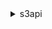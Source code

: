 <details><summary>s3api</summary><blockquote>

- **<details><summary>abort-multipart-upload</summary><blockquote>**

  * --bucket
  * --key
  * --upload-id
  * --request-payer
  * --expected-bucket-owner
  * --cli-input-json
  * --cli-input-yaml
  * --generate-cli-skeleton


- **<details><summary>complete-multipart-upload</summary><blockquote>**

  * --bucket
  * --key
  * --multipart-upload
  * --upload-id
  * --request-payer
  * --expected-bucket-owner
  * --cli-input-json
  * --cli-input-yaml
  * --generate-cli-skeleton


- **<details><summary>copy-object</summary><blockquote>**

  * --acl
  * --bucket
  * --cache-control
  * --content-disposition
  * --content-encoding
  * --content-language
  * --content-type
  * --copy-source
  * --copy-source-if-match
  * --copy-source-if-modified-since
  * --copy-source-if-none-match
  * --copy-source-if-unmodified-since
  * --expires
  * --grant-full-control
  * --grant-read
  * --grant-read-acp
  * --grant-write-acp
  * --key
  * --metadata
  * --metadata-directive
  * --tagging-directive
  * --server-side-encryption
  * --storage-class
  * --website-redirect-location
  * --sse-customer-algorithm
  * --sse-customer-key
  * --sse-customer-key-md5
  * --ssekms-key-id
  * --ssekms-encryption-context
  * --bucket-key-enabled
  * --no-bucket-key-enabled
  * --copy-source-sse-customer-algorithm
  * --copy-source-sse-customer-key
  * --copy-source-sse-customer-key-md5
  * --request-payer
  * --tagging
  * --object-lock-mode
  * --object-lock-retain-until-date
  * --object-lock-legal-hold-status
  * --expected-bucket-owner
  * --expected-source-bucket-owner
  * --cli-input-json
  * --cli-input-yaml
  * --generate-cli-skeleton


- **<details><summary>create-bucket</summary><blockquote>**

  * --acl
  * --bucket
  * --create-bucket-configuration
  * --grant-full-control
  * --grant-read
  * --grant-read-acp
  * --grant-write
  * --grant-write-acp
  * --object-lock-enabled-for-bucket
  * --no-object-lock-enabled-for-bucket
  * --cli-input-json
  * --cli-input-yaml
  * --generate-cli-skeleton


- **<details><summary>create-multipart-upload</summary><blockquote>**

  * --acl
  * --bucket
  * --cache-control
  * --content-disposition
  * --content-encoding
  * --content-language
  * --content-type
  * --expires
  * --grant-full-control
  * --grant-read
  * --grant-read-acp
  * --grant-write-acp
  * --key
  * --metadata
  * --server-side-encryption
  * --storage-class
  * --website-redirect-location
  * --sse-customer-algorithm
  * --sse-customer-key
  * --sse-customer-key-md5
  * --ssekms-key-id
  * --ssekms-encryption-context
  * --bucket-key-enabled
  * --no-bucket-key-enabled
  * --request-payer
  * --tagging
  * --object-lock-mode
  * --object-lock-retain-until-date
  * --object-lock-legal-hold-status
  * --expected-bucket-owner
  * --cli-input-json
  * --cli-input-yaml
  * --generate-cli-skeleton


- **<details><summary>delete-bucket</summary><blockquote>**

  * --bucket
  * --expected-bucket-owner
  * --cli-input-json
  * --cli-input-yaml
  * --generate-cli-skeleton


- **<details><summary>delete-bucket-analytics-configuration</summary><blockquote>**

  * --bucket
  * --id
  * --expected-bucket-owner
  * --cli-input-json
  * --cli-input-yaml
  * --generate-cli-skeleton


- **<details><summary>delete-bucket-cors</summary><blockquote>**

  * --bucket
  * --expected-bucket-owner
  * --cli-input-json
  * --cli-input-yaml
  * --generate-cli-skeleton


- **<details><summary>delete-bucket-encryption</summary><blockquote>**

  * --bucket
  * --expected-bucket-owner
  * --cli-input-json
  * --cli-input-yaml
  * --generate-cli-skeleton


- **<details><summary>delete-bucket-intelligent-tiering-configuration</summary><blockquote>**

  * --bucket
  * --id
  * --cli-input-json
  * --cli-input-yaml
  * --generate-cli-skeleton


- **<details><summary>delete-bucket-inventory-configuration</summary><blockquote>**

  * --bucket
  * --id
  * --expected-bucket-owner
  * --cli-input-json
  * --cli-input-yaml
  * --generate-cli-skeleton


- **<details><summary>delete-bucket-lifecycle</summary><blockquote>**

  * --bucket
  * --expected-bucket-owner
  * --cli-input-json
  * --cli-input-yaml
  * --generate-cli-skeleton


- **<details><summary>delete-bucket-metrics-configuration</summary><blockquote>**

  * --bucket
  * --id
  * --expected-bucket-owner
  * --cli-input-json
  * --cli-input-yaml
  * --generate-cli-skeleton


- **<details><summary>delete-bucket-ownership-controls</summary><blockquote>**

  * --bucket
  * --expected-bucket-owner
  * --cli-input-json
  * --cli-input-yaml
  * --generate-cli-skeleton


- **<details><summary>delete-bucket-policy</summary><blockquote>**

  * --bucket
  * --expected-bucket-owner
  * --cli-input-json
  * --cli-input-yaml
  * --generate-cli-skeleton


- **<details><summary>delete-bucket-replication</summary><blockquote>**

  * --bucket
  * --expected-bucket-owner
  * --cli-input-json
  * --cli-input-yaml
  * --generate-cli-skeleton


- **<details><summary>delete-bucket-tagging</summary><blockquote>**

  * --bucket
  * --expected-bucket-owner
  * --cli-input-json
  * --cli-input-yaml
  * --generate-cli-skeleton


- **<details><summary>delete-bucket-website</summary><blockquote>**

  * --bucket
  * --expected-bucket-owner
  * --cli-input-json
  * --cli-input-yaml
  * --generate-cli-skeleton


- **<details><summary>delete-object</summary><blockquote>**

  * --bucket
  * --key
  * --mfa
  * --version-id
  * --request-payer
  * --bypass-governance-retention
  * --no-bypass-governance-retention
  * --expected-bucket-owner
  * --cli-input-json
  * --cli-input-yaml
  * --generate-cli-skeleton


- **<details><summary>delete-objects</summary><blockquote>**

  * --bucket
  * --delete
  * --mfa
  * --request-payer
  * --bypass-governance-retention
  * --no-bypass-governance-retention
  * --expected-bucket-owner
  * --cli-input-json
  * --cli-input-yaml
  * --generate-cli-skeleton


- **<details><summary>delete-object-tagging</summary><blockquote>**

  * --bucket
  * --key
  * --version-id
  * --expected-bucket-owner
  * --cli-input-json
  * --cli-input-yaml
  * --generate-cli-skeleton


- **<details><summary>delete-public-access-block</summary><blockquote>**

  * --bucket
  * --expected-bucket-owner
  * --cli-input-json
  * --cli-input-yaml
  * --generate-cli-skeleton


- **<details><summary>get-bucket-accelerate-configuration</summary><blockquote>**

  * --bucket
  * --expected-bucket-owner
  * --cli-input-json
  * --cli-input-yaml
  * --generate-cli-skeleton


- **<details><summary>get-bucket-acl</summary><blockquote>**

  * --bucket
  * --expected-bucket-owner
  * --cli-input-json
  * --cli-input-yaml
  * --generate-cli-skeleton


- **<details><summary>get-bucket-analytics-configuration</summary><blockquote>**

  * --bucket
  * --id
  * --expected-bucket-owner
  * --cli-input-json
  * --cli-input-yaml
  * --generate-cli-skeleton


- **<details><summary>get-bucket-cors</summary><blockquote>**

  * --bucket
  * --expected-bucket-owner
  * --cli-input-json
  * --cli-input-yaml
  * --generate-cli-skeleton


- **<details><summary>get-bucket-encryption</summary><blockquote>**

  * --bucket
  * --expected-bucket-owner
  * --cli-input-json
  * --cli-input-yaml
  * --generate-cli-skeleton


- **<details><summary>get-bucket-intelligent-tiering-configuration</summary><blockquote>**

  * --bucket
  * --id
  * --cli-input-json
  * --cli-input-yaml
  * --generate-cli-skeleton


- **<details><summary>get-bucket-inventory-configuration</summary><blockquote>**

  * --bucket
  * --id
  * --expected-bucket-owner
  * --cli-input-json
  * --cli-input-yaml
  * --generate-cli-skeleton


- **<details><summary>get-bucket-lifecycle-configuration</summary><blockquote>**

  * --bucket
  * --expected-bucket-owner
  * --cli-input-json
  * --cli-input-yaml
  * --generate-cli-skeleton


- **<details><summary>get-bucket-location</summary><blockquote>**

  * --bucket
  * --expected-bucket-owner
  * --cli-input-json
  * --cli-input-yaml
  * --generate-cli-skeleton


- **<details><summary>get-bucket-logging</summary><blockquote>**

  * --bucket
  * --expected-bucket-owner
  * --cli-input-json
  * --cli-input-yaml
  * --generate-cli-skeleton


- **<details><summary>get-bucket-metrics-configuration</summary><blockquote>**

  * --bucket
  * --id
  * --expected-bucket-owner
  * --cli-input-json
  * --cli-input-yaml
  * --generate-cli-skeleton


- **<details><summary>get-bucket-notification-configuration</summary><blockquote>**

  * --bucket
  * --expected-bucket-owner
  * --cli-input-json
  * --cli-input-yaml
  * --generate-cli-skeleton


- **<details><summary>get-bucket-ownership-controls</summary><blockquote>**

  * --bucket
  * --expected-bucket-owner
  * --cli-input-json
  * --cli-input-yaml
  * --generate-cli-skeleton


- **<details><summary>get-bucket-policy</summary><blockquote>**

  * --bucket
  * --expected-bucket-owner
  * --cli-input-json
  * --cli-input-yaml
  * --generate-cli-skeleton


- **<details><summary>get-bucket-policy-status</summary><blockquote>**

  * --bucket
  * --expected-bucket-owner
  * --cli-input-json
  * --cli-input-yaml
  * --generate-cli-skeleton


- **<details><summary>get-bucket-replication</summary><blockquote>**

  * --bucket
  * --expected-bucket-owner
  * --cli-input-json
  * --cli-input-yaml
  * --generate-cli-skeleton


- **<details><summary>get-bucket-request-payment</summary><blockquote>**

  * --bucket
  * --expected-bucket-owner
  * --cli-input-json
  * --cli-input-yaml
  * --generate-cli-skeleton


- **<details><summary>get-bucket-tagging</summary><blockquote>**

  * --bucket
  * --expected-bucket-owner
  * --cli-input-json
  * --cli-input-yaml
  * --generate-cli-skeleton


- **<details><summary>get-bucket-versioning</summary><blockquote>**

  * --bucket
  * --expected-bucket-owner
  * --cli-input-json
  * --cli-input-yaml
  * --generate-cli-skeleton


- **<details><summary>get-bucket-website</summary><blockquote>**

  * --bucket
  * --expected-bucket-owner
  * --cli-input-json
  * --cli-input-yaml
  * --generate-cli-skeleton


- **<details><summary>get-object</summary><blockquote>**

  * --bucket
  * --if-match
  * --if-modified-since
  * --if-none-match
  * --if-unmodified-since
  * --key
  * --range
  * --response-cache-control
  * --response-content-disposition
  * --response-content-encoding
  * --response-content-language
  * --response-content-type
  * --response-expires
  * --version-id
  * --sse-customer-algorithm
  * --sse-customer-key
  * --sse-customer-key-md5
  * --request-payer
  * --part-number
  * --expected-bucket-owner


- **<details><summary>get-object-acl</summary><blockquote>**

  * --bucket
  * --key
  * --version-id
  * --request-payer
  * --expected-bucket-owner
  * --cli-input-json
  * --cli-input-yaml
  * --generate-cli-skeleton


- **<details><summary>get-object-legal-hold</summary><blockquote>**

  * --bucket
  * --key
  * --version-id
  * --request-payer
  * --expected-bucket-owner
  * --cli-input-json
  * --cli-input-yaml
  * --generate-cli-skeleton


- **<details><summary>get-object-lock-configuration</summary><blockquote>**

  * --bucket
  * --expected-bucket-owner
  * --cli-input-json
  * --cli-input-yaml
  * --generate-cli-skeleton


- **<details><summary>get-object-retention</summary><blockquote>**

  * --bucket
  * --key
  * --version-id
  * --request-payer
  * --expected-bucket-owner
  * --cli-input-json
  * --cli-input-yaml
  * --generate-cli-skeleton


- **<details><summary>get-object-tagging</summary><blockquote>**

  * --bucket
  * --key
  * --version-id
  * --expected-bucket-owner
  * --request-payer
  * --cli-input-json
  * --cli-input-yaml
  * --generate-cli-skeleton


- **<details><summary>get-object-torrent</summary><blockquote>**

  * --bucket
  * --key
  * --request-payer
  * --expected-bucket-owner


- **<details><summary>get-public-access-block</summary><blockquote>**

  * --bucket
  * --expected-bucket-owner
  * --cli-input-json
  * --cli-input-yaml
  * --generate-cli-skeleton


- **<details><summary>head-bucket</summary><blockquote>**

  * --bucket
  * --expected-bucket-owner
  * --cli-input-json
  * --cli-input-yaml
  * --generate-cli-skeleton


- **<details><summary>head-object</summary><blockquote>**

  * --bucket
  * --if-match
  * --if-modified-since
  * --if-none-match
  * --if-unmodified-since
  * --key
  * --range
  * --version-id
  * --sse-customer-algorithm
  * --sse-customer-key
  * --sse-customer-key-md5
  * --request-payer
  * --part-number
  * --expected-bucket-owner
  * --cli-input-json
  * --cli-input-yaml
  * --generate-cli-skeleton


- **<details><summary>help</summary><blockquote>**

  * 


- **<details><summary>list-bucket-analytics-configurations</summary><blockquote>**

  * --bucket
  * --continuation-token
  * --expected-bucket-owner
  * --cli-input-json
  * --cli-input-yaml
  * --generate-cli-skeleton


- **<details><summary>list-bucket-intelligent-tiering-configurations</summary><blockquote>**

  * --bucket
  * --continuation-token
  * --cli-input-json
  * --cli-input-yaml
  * --generate-cli-skeleton


- **<details><summary>list-bucket-inventory-configurations</summary><blockquote>**

  * --bucket
  * --continuation-token
  * --expected-bucket-owner
  * --cli-input-json
  * --cli-input-yaml
  * --generate-cli-skeleton


- **<details><summary>list-bucket-metrics-configurations</summary><blockquote>**

  * --bucket
  * --continuation-token
  * --expected-bucket-owner
  * --cli-input-json
  * --cli-input-yaml
  * --generate-cli-skeleton


- **<details><summary>list-buckets</summary><blockquote>**

  * --cli-input-json
  * --cli-input-yaml
  * --generate-cli-skeleton


- **<details><summary>list-multipart-uploads</summary><blockquote>**

  * --bucket
  * --delimiter
  * --encoding-type
  * --prefix
  * --expected-bucket-owner
  * --cli-input-json
  * --cli-input-yaml
  * --starting-token
  * --page-size
  * --max-items
  * --generate-cli-skeleton


- **<details><summary>list-objects</summary><blockquote>**

  * --bucket
  * --delimiter
  * --encoding-type
  * --prefix
  * --request-payer
  * --expected-bucket-owner
  * --cli-input-json
  * --cli-input-yaml
  * --starting-token
  * --page-size
  * --max-items
  * --generate-cli-skeleton


- **<details><summary>list-objects-v2</summary><blockquote>**

  * --bucket
  * --delimiter
  * --encoding-type
  * --prefix
  * --fetch-owner
  * --no-fetch-owner
  * --start-after
  * --request-payer
  * --expected-bucket-owner
  * --cli-input-json
  * --cli-input-yaml
  * --starting-token
  * --page-size
  * --max-items
  * --generate-cli-skeleton


- **<details><summary>list-object-versions</summary><blockquote>**

  * --bucket
  * --delimiter
  * --encoding-type
  * --prefix
  * --expected-bucket-owner
  * --cli-input-json
  * --cli-input-yaml
  * --starting-token
  * --page-size
  * --max-items
  * --generate-cli-skeleton


- **<details><summary>list-parts</summary><blockquote>**

  * --bucket
  * --key
  * --upload-id
  * --request-payer
  * --expected-bucket-owner
  * --cli-input-json
  * --cli-input-yaml
  * --starting-token
  * --page-size
  * --max-items
  * --generate-cli-skeleton


- **<details><summary>put-bucket-accelerate-configuration</summary><blockquote>**

  * --bucket
  * --accelerate-configuration
  * --expected-bucket-owner
  * --cli-input-json
  * --cli-input-yaml
  * --generate-cli-skeleton


- **<details><summary>put-bucket-acl</summary><blockquote>**

  * --acl
  * --access-control-policy
  * --bucket
  * --content-md5
  * --grant-full-control
  * --grant-read
  * --grant-read-acp
  * --grant-write
  * --grant-write-acp
  * --expected-bucket-owner
  * --cli-input-json
  * --cli-input-yaml
  * --generate-cli-skeleton


- **<details><summary>put-bucket-analytics-configuration</summary><blockquote>**

  * --bucket
  * --id
  * --analytics-configuration
  * --expected-bucket-owner
  * --cli-input-json
  * --cli-input-yaml
  * --generate-cli-skeleton


- **<details><summary>put-bucket-cors</summary><blockquote>**

  * --bucket
  * --cors-configuration
  * --content-md5
  * --expected-bucket-owner
  * --cli-input-json
  * --cli-input-yaml
  * --generate-cli-skeleton


- **<details><summary>put-bucket-encryption</summary><blockquote>**

  * --bucket
  * --content-md5
  * --server-side-encryption-configuration
  * --expected-bucket-owner
  * --cli-input-json
  * --cli-input-yaml
  * --generate-cli-skeleton


- **<details><summary>put-bucket-intelligent-tiering-configuration</summary><blockquote>**

  * --bucket
  * --id
  * --intelligent-tiering-configuration
  * --cli-input-json
  * --cli-input-yaml
  * --generate-cli-skeleton


- **<details><summary>put-bucket-inventory-configuration</summary><blockquote>**

  * --bucket
  * --id
  * --inventory-configuration
  * --expected-bucket-owner
  * --cli-input-json
  * --cli-input-yaml
  * --generate-cli-skeleton


- **<details><summary>put-bucket-lifecycle-configuration</summary><blockquote>**

  * --bucket
  * --lifecycle-configuration
  * --expected-bucket-owner
  * --cli-input-json
  * --cli-input-yaml
  * --generate-cli-skeleton


- **<details><summary>put-bucket-logging</summary><blockquote>**

  * --bucket
  * --bucket-logging-status
  * --content-md5
  * --expected-bucket-owner
  * --cli-input-json
  * --cli-input-yaml
  * --generate-cli-skeleton


- **<details><summary>put-bucket-metrics-configuration</summary><blockquote>**

  * --bucket
  * --id
  * --metrics-configuration
  * --expected-bucket-owner
  * --cli-input-json
  * --cli-input-yaml
  * --generate-cli-skeleton


- **<details><summary>put-bucket-notification-configuration</summary><blockquote>**

  * --bucket
  * --notification-configuration
  * --expected-bucket-owner
  * --cli-input-json
  * --cli-input-yaml
  * --generate-cli-skeleton


- **<details><summary>put-bucket-ownership-controls</summary><blockquote>**

  * --bucket
  * --content-md5
  * --expected-bucket-owner
  * --ownership-controls
  * --cli-input-json
  * --cli-input-yaml
  * --generate-cli-skeleton


- **<details><summary>put-bucket-policy</summary><blockquote>**

  * --bucket
  * --content-md5
  * --confirm-remove-self-bucket-access
  * --no-confirm-remove-self-bucket-access
  * --policy
  * --expected-bucket-owner
  * --cli-input-json
  * --cli-input-yaml
  * --generate-cli-skeleton


- **<details><summary>put-bucket-replication</summary><blockquote>**

  * --bucket
  * --content-md5
  * --replication-configuration
  * --token
  * --expected-bucket-owner
  * --cli-input-json
  * --cli-input-yaml
  * --generate-cli-skeleton


- **<details><summary>put-bucket-request-payment</summary><blockquote>**

  * --bucket
  * --content-md5
  * --request-payment-configuration
  * --expected-bucket-owner
  * --cli-input-json
  * --cli-input-yaml
  * --generate-cli-skeleton


- **<details><summary>put-bucket-tagging</summary><blockquote>**

  * --bucket
  * --content-md5
  * --tagging
  * --expected-bucket-owner
  * --cli-input-json
  * --cli-input-yaml
  * --generate-cli-skeleton


- **<details><summary>put-bucket-versioning</summary><blockquote>**

  * --bucket
  * --content-md5
  * --mfa
  * --versioning-configuration
  * --expected-bucket-owner
  * --cli-input-json
  * --cli-input-yaml
  * --generate-cli-skeleton


- **<details><summary>put-bucket-website</summary><blockquote>**

  * --bucket
  * --content-md5
  * --website-configuration
  * --expected-bucket-owner
  * --cli-input-json
  * --cli-input-yaml
  * --generate-cli-skeleton


- **<details><summary>put-object</summary><blockquote>**

  * --acl
  * --body
  * --bucket
  * --cache-control
  * --content-disposition
  * --content-encoding
  * --content-language
  * --content-length
  * --content-md5
  * --content-type
  * --expires
  * --grant-full-control
  * --grant-read
  * --grant-read-acp
  * --grant-write-acp
  * --key
  * --metadata
  * --server-side-encryption
  * --storage-class
  * --website-redirect-location
  * --sse-customer-algorithm
  * --sse-customer-key
  * --sse-customer-key-md5
  * --ssekms-key-id
  * --ssekms-encryption-context
  * --bucket-key-enabled
  * --no-bucket-key-enabled
  * --request-payer
  * --tagging
  * --object-lock-mode
  * --object-lock-retain-until-date
  * --object-lock-legal-hold-status
  * --expected-bucket-owner
  * --cli-input-json
  * --cli-input-yaml
  * --generate-cli-skeleton


- **<details><summary>put-object-acl</summary><blockquote>**

  * --acl
  * --access-control-policy
  * --bucket
  * --content-md5
  * --grant-full-control
  * --grant-read
  * --grant-read-acp
  * --grant-write
  * --grant-write-acp
  * --key
  * --request-payer
  * --version-id
  * --expected-bucket-owner
  * --cli-input-json
  * --cli-input-yaml
  * --generate-cli-skeleton


- **<details><summary>put-object-legal-hold</summary><blockquote>**

  * --bucket
  * --key
  * --legal-hold
  * --request-payer
  * --version-id
  * --content-md5
  * --expected-bucket-owner
  * --cli-input-json
  * --cli-input-yaml
  * --generate-cli-skeleton


- **<details><summary>put-object-lock-configuration</summary><blockquote>**

  * --bucket
  * --object-lock-configuration
  * --request-payer
  * --token
  * --content-md5
  * --expected-bucket-owner
  * --cli-input-json
  * --cli-input-yaml
  * --generate-cli-skeleton


- **<details><summary>put-object-retention</summary><blockquote>**

  * --bucket
  * --key
  * --retention
  * --request-payer
  * --version-id
  * --bypass-governance-retention
  * --no-bypass-governance-retention
  * --content-md5
  * --expected-bucket-owner
  * --cli-input-json
  * --cli-input-yaml
  * --generate-cli-skeleton


- **<details><summary>put-object-tagging</summary><blockquote>**

  * --bucket
  * --key
  * --version-id
  * --content-md5
  * --tagging
  * --expected-bucket-owner
  * --request-payer
  * --cli-input-json
  * --cli-input-yaml
  * --generate-cli-skeleton


- **<details><summary>put-public-access-block</summary><blockquote>**

  * --bucket
  * --content-md5
  * --public-access-block-configuration
  * --expected-bucket-owner
  * --cli-input-json
  * --cli-input-yaml
  * --generate-cli-skeleton


- **<details><summary>restore-object</summary><blockquote>**

  * --bucket
  * --key
  * --version-id
  * --restore-request
  * --request-payer
  * --expected-bucket-owner
  * --cli-input-json
  * --cli-input-yaml
  * --generate-cli-skeleton


- **<details><summary>select-object-content</summary><blockquote>**

  * --bucket
  * --key
  * --sse-customer-algorithm
  * --sse-customer-key
  * --sse-customer-key-md5
  * --expression
  * --expression-type
  * --request-progress
  * --input-serialization
  * --output-serialization
  * --scan-range
  * --expected-bucket-owner


- **<details><summary>upload-part</summary><blockquote>**

  * --body
  * --bucket
  * --content-length
  * --content-md5
  * --key
  * --part-number
  * --upload-id
  * --sse-customer-algorithm
  * --sse-customer-key
  * --sse-customer-key-md5
  * --request-payer
  * --expected-bucket-owner
  * --cli-input-json
  * --cli-input-yaml
  * --generate-cli-skeleton


- **<details><summary>upload-part-copy</summary><blockquote>**

  * --bucket
  * --copy-source
  * --copy-source-if-match
  * --copy-source-if-modified-since
  * --copy-source-if-none-match
  * --copy-source-if-unmodified-since
  * --copy-source-range
  * --key
  * --part-number
  * --upload-id
  * --sse-customer-algorithm
  * --sse-customer-key
  * --sse-customer-key-md5
  * --copy-source-sse-customer-algorithm
  * --copy-source-sse-customer-key
  * --copy-source-sse-customer-key-md5
  * --request-payer
  * --expected-bucket-owner
  * --expected-source-bucket-owner
  * --cli-input-json
  * --cli-input-yaml
  * --generate-cli-skeleton


- **<details><summary>wait</summary><blockquote>**

  * 


- **<details><summary>write-get-object-response</summary><blockquote>**

  * --request-route
  * --request-token
  * --body
  * --status-code
  * --error-code
  * --error-message
  * --accept-ranges
  * --cache-control
  * --content-disposition
  * --content-encoding
  * --content-language
  * --content-length
  * --content-range
  * --content-type
  * --delete-marker
  * --no-delete-marker
  * --e-tag
  * --expires
  * --expiration
  * --last-modified
  * --missing-meta
  * --metadata
  * --object-lock-mode
  * --object-lock-legal-hold-status
  * --object-lock-retain-until-date
  * --parts-count
  * --replication-status
  * --request-charged
  * --restore
  * --server-side-encryption
  * --sse-customer-algorithm
  * --ssekms-key-id
  * --sse-customer-key-md5
  * --storage-class
  * --tag-count
  * --version-id
  * --bucket-key-enabled
  * --no-bucket-key-enabled
  * --cli-input-json
  * --cli-input-yaml
  * --generate-cli-skeleton


</blockquote></details>
</blockquote></details>
</blockquote></details>
</blockquote></details>
</blockquote></details>
</blockquote></details>
</blockquote></details>
</blockquote></details>
</blockquote></details>
</blockquote></details>
</blockquote></details>
</blockquote></details>
</blockquote></details>
</blockquote></details>
</blockquote></details>
</blockquote></details>
</blockquote></details>
</blockquote></details>
</blockquote></details>
</blockquote></details>
</blockquote></details>
</blockquote></details>
</blockquote></details>
</blockquote></details>
</blockquote></details>
</blockquote></details>
</blockquote></details>
</blockquote></details>
</blockquote></details>
</blockquote></details>
</blockquote></details>
</blockquote></details>
</blockquote></details>
</blockquote></details>
</blockquote></details>
</blockquote></details>
</blockquote></details>
</blockquote></details>
</blockquote></details>
</blockquote></details>
</blockquote></details>
</blockquote></details>
</blockquote></details>
</blockquote></details>
</blockquote></details>
</blockquote></details>
</blockquote></details>
</blockquote></details>
</blockquote></details>
</blockquote></details>
</blockquote></details>
</blockquote></details>
</blockquote></details>
</blockquote></details>
</blockquote></details>
</blockquote></details>
</blockquote></details>
</blockquote></details>
</blockquote></details>
</blockquote></details>
</blockquote></details>
</blockquote></details>
</blockquote></details>
</blockquote></details>
</blockquote></details>
</blockquote></details>
</blockquote></details>
</blockquote></details>
</blockquote></details>
</blockquote></details>
</blockquote></details>
</blockquote></details>
</blockquote></details>
</blockquote></details>
</blockquote></details>
</blockquote></details>
</blockquote></details>
</blockquote></details>
</blockquote></details>
</blockquote></details>
</blockquote></details>
</blockquote></details>
</blockquote></details>
</blockquote></details>
</blockquote></details>
</blockquote></details>
</blockquote></details>
</blockquote></details>
</blockquote></details>
</blockquote></details>
</blockquote></details>
</blockquote></details>
</blockquote></details>
</blockquote></details>
</blockquote></details>
